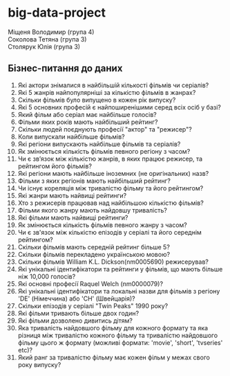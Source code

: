 # big-data-project
Міщеня Володимир (група 4)  
Соколова Тетяна (група 3)  
Столярук Юлія (група 3)   
## Бізнес-питання до даних
1. Які актори знімалися в найбільшій кількості фільмів чи серіалів?  
2. Які 5 жанрів найпопулярніші за кількістю фільмів в жанрах?
3. Скільки фільмів було випущено в кожен рік випуску?
4. Які 5 основних професій є найпоширенішими серед всіх осіб у базі?
5. Який фільм або серіал має найбільше голосів?
6. Фільми яких років мають найбільший рейтинг?
7. Скільки людей поєднують професії "актор" та "режисер"?
8. Коли випускали найбільше фільмів?
9. Які регіони випускають найбільше фільмів та серіалів?
10. Як змінюється кількість фільмів певного регіону з часом?
11. Чи є зв’язок між кількістю жанрів, в яких працює режисер, та рейтингом його фільмів?
12. Які регіони мають найбільше іноземних (не оригінальних) назв?
13. Фільми з яких регіонів мають найбільший рейтинг? 
14. Чи існує кореляція між тривалістю фільму та його рейтингом?
15. Які жанри мають найвищі рейтинги?
16. Хто з режисерів працював над найбільшою кількістю фільмів?
17. Фільми якого жанру мають найдовшу тривалість?
18. Які фільми мають найвищі рейтинги?
19. Як змінюється кількість фільмів певного жанру з часом?
20. Чи є зв'язок між кількістю епізодів у серіалі та його середнім рейтингом?
21. Скільки фільмів мають cередній рейтинг більше 5?
22. Скільки фільмів перекладено українською мовою?
23. Cкільки фільмів William K.L. Dickson(nm0005690) режисерував?
24. Які унікальні ідентифікатори та рейтинги у фільмів, що мають більше ніж 10,000 голосів?
25. Які основні професії Raquel Welch (nm0000079)?
26. Які унікальні ідентифікатори та локальні назви для фільмів з регіону 'DE' (Німеччина) або 'CH' (Швейцарія)?
27. Скільки епізодів у серіалі "Twin Peaks" 1990 року?
28. Які фільми тривають більше двох годин?
29. Які фільми дозволено дивитись дітям?
33. Яка тривалість найдовшого фільму для кожного формату та яка різниця між тривалістю кожного фільму та тривалістю найдовшого фільму цього ж формату (можливі формати: 'movie', 'short', 'tvseries' etc)?
34. Який ранг за тривалістю фільму має кожен фільм у межах свого року випуску?
